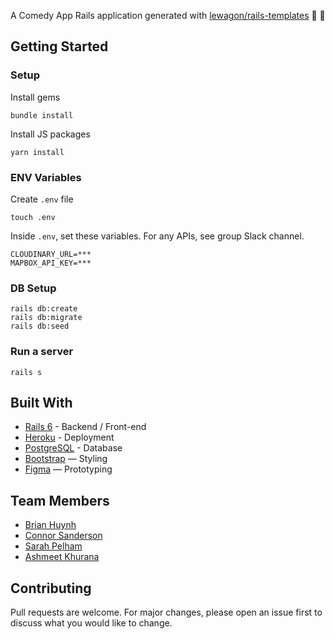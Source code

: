 A Comedy App Rails application generated with [lewagon/rails-templates](https://github.com/lewagon/rails-templates) :house_with_garden: :clown_face:

## Getting Started
### Setup

Install gems
```
bundle install
```
Install JS packages
```
yarn install
```

### ENV Variables
Create `.env` file
```
touch .env
```
Inside `.env`, set these variables. For any APIs, see group Slack channel.
```
CLOUDINARY_URL=***
MAPBOX_API_KEY=***
```

### DB Setup
```
rails db:create
rails db:migrate
rails db:seed
```

### Run a server
```
rails s
```

## Built With
- [Rails 6](https://guides.rubyonrails.org/) - Backend / Front-end
- [Heroku](https://heroku.com/) - Deployment
- [PostgreSQL](https://www.postgresql.org/) - Database
- [Bootstrap](https://getbootstrap.com/) — Styling
- [Figma](https://www.figma.com) — Prototyping


## Team Members
- [Brian Huynh](https://www.linkedin.com/in/brian-huynh-a2404a179/)
- [Connor Sanderson](https://www.linkedin.com/in/connor-sanderson/)
- [Sarah Pelham](https://www.linkedin.com/in/sarah-m-pelham/)
- [Ashmeet Khurana](https://www.linkedin.com/in/ashmeet-khurana-b8341020/)

## Contributing
Pull requests are welcome. For major changes, please open an issue first to discuss what you would like to change.
